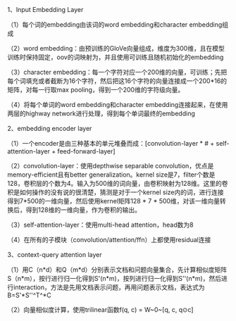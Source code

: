 1、Input Embedding Layer

（1）每个词的embedding由该词的word embedding和character embedding组成

（2）word embedding：由预训练的GloVe向量组成，维度为300维，且在模型训练时保持固定，oov的词映射为<UNK>，并且使用可训练且随机初始化的embedding

（3）character embedding：每一个字符对应一个200维的向量，可训练；先把每个词填充或者截断为16个字符，然后把这16个字符的向量连接成一个200*16的矩阵，对每一行取max pooling，得到一个200维的字符级向量。

（4）将每个单词的word embedding和character embedding连接起来，在使用两层的highway network进行处理，得到每个单词最终的embedding



2、embedding encoder layer

（1）一个encoder是由三种基本的单元堆叠而成：[convolution-layer * # + self-attention-layer + feed-forward-layer]

（2）convolution-layer：使用depthwise separable convolution，优点是memory-efficient且有better generalization。kernel size是7，filter个数是128，卷积层的个数为4。输入为500维的词向量，由卷积映射为128维。这里的卷积是如何操作的没有说的很清楚，猜测是对于一个kernel size内的词，进行连接得到7*500的一维向量，然后使用kernel矩阵128 * 7 * 500维，对该一维向量转换后，得到128维的一维向量，作为卷积的输出。

（3）self-attention-layer：使用multi-head attention，head数为8

（4）在所有的子模块（convolution/attention/ffn）上都使用residual连接



3、context-query attention layer

（1）用C（n\*d）和Q（m\*d）分别表示文档和问题向量集合，先计算相似度矩阵S（n\*m），按行进行归一化得到S'(n\*m)，按列进行归一化得到S''(n\*m)，然后进行interaction，方法是先用文档表示问题，再用问题表示文档，表达式为B=S'\*S''^T^\*C

（2）向量相似度计算，使用trilinear函数f(q, c) = W~0~[q, c, q⊙c]